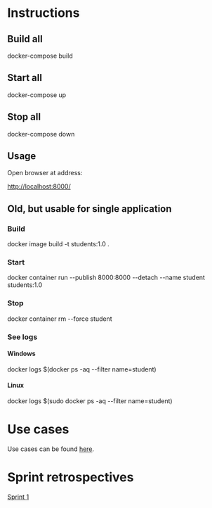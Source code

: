# Instructions

## Build all

docker-compose build

## Start all

docker-compose up

## Stop all

docker-compose down

## Usage

Open browser at address:

<http://localhost:8000/>

## Old, but usable for single application

### Build

docker image build -t students:1.0 .

### Start

docker container run --publish 8000:8000 --detach --name student students:1.0

### Stop

docker container rm --force student

### See logs

#### Windows

docker logs $(docker ps -aq --filter name=student)

#### Linux

docker logs $(sudo docker ps -aq --filter name=student)

# Use cases

Use cases can be found [here](../use_cases/sprint1.md).

# Sprint retrospectives

[Sprint 1](../student_retrospective/sprint1.pptx)